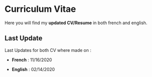 # Curriculum Vitae

Here you will find my **updated CV/Resume** in both french and english.

## Last Update

Last Updates for both CV where made on : 

- **French** : 11/16/2020 
 
- **English** : 02/14/2020
